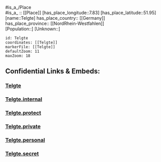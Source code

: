 ﻿---
location: [51.95,7.83] 
mapzoom: [7,12] 
mapmarker: city 
type: City
tags:
- geo/City


SpocWebEntityId: 34798
isDeleted: false
confidential: public

---
#is_a_/Place  
#is_a_ :: [[Place]] 
[has_place_longitude::7.83] 
[has_place_latitude::51.95] 
[name::Telgte] 
has_place_country:: [[Germany]]  
has_place_province:: [[NordRhein-Westfahlen]]  
[Population::] 
[Unknown::] 


```leaflet
id: Telgte
coordinates: [[Telgte]] 
markerFile: [[Telgte]] 
defaultZoom: 11 
maxZoom: 18
```


## Confidential Links & Embeds: 

### [Telgte](/_public/Earth/Continent/Europe/Europe~Central/Germany/Germany~West/Nord_Rhein-Westfalen/counties~NW/Warendorf/cities~Warendorf/Telgte.md) 

### [Telgte.internal](/_internal/Earth/Continent/Europe/Europe~Central/Germany/Germany~West/Nord_Rhein-Westfalen/counties~NW/Warendorf/cities~Warendorf/Telgte.internal.md) 

### [Telgte.protect](/_protect/Earth/Continent/Europe/Europe~Central/Germany/Germany~West/Nord_Rhein-Westfalen/counties~NW/Warendorf/cities~Warendorf/Telgte.protect.md) 

### [Telgte.private](/_private/Earth/Continent/Europe/Europe~Central/Germany/Germany~West/Nord_Rhein-Westfalen/counties~NW/Warendorf/cities~Warendorf/Telgte.private.md) 

### [Telgte.personal](/_personal/Earth/Continent/Europe/Europe~Central/Germany/Germany~West/Nord_Rhein-Westfalen/counties~NW/Warendorf/cities~Warendorf/Telgte.personal.md) 

### [Telgte.secret](/_secret/Earth/Continent/Europe/Europe~Central/Germany/Germany~West/Nord_Rhein-Westfalen/counties~NW/Warendorf/cities~Warendorf/Telgte.secret.md) 
